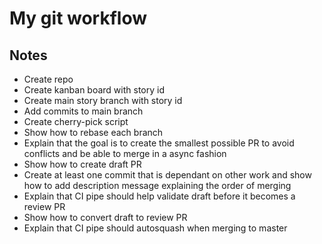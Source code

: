 # My git workflow

## Notes

- Create repo
- Create kanban board with story id
- Create main story branch with story id
- Add commits to main branch
- Create cherry-pick script
- Show how to rebase each branch
- Explain that the goal is to create the smallest possible PR to avoid conflicts and be able to merge in a async fashion
- Show how to create draft PR
- Create at least one commit that is dependant on other work and show how to add description message explaining the order of merging
- Explain that CI pipe should help validate draft before it becomes a review PR
- Show how to convert draft to review PR
- Explain that CI pipe should autosquash when merging to master
